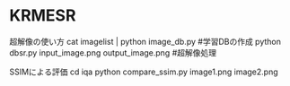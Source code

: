 # KRMESR

超解像の使い方
cat imagelist | python image_db.py                 #学習DBの作成
python dbsr.py input_image.png output_image.png    #超解像処理


SSIMによる評価
cd iqa
python compare_ssim.py image1.png image2.png

